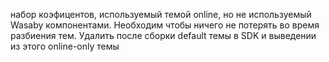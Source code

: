 набор коэфицентов, используемый темой online, но не используемый Wasaby компонентами.
Необходим чтобы ничего не потерять во время разбиения тем.
Удалить после сборки default темы в SDK и выведении из этого online-only темы
